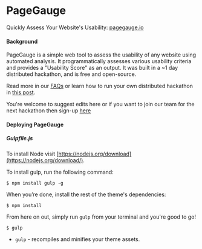 # PageGauge #

Quickly Assess Your Website's Usability: [pagegauge.io](http://www.pagegauge.io/)

#### Background
PageGauge is a simple web tool to assess the usability of any website using automated analysis. It programmatically assesses various usability criteria and provides a "Usability Score" as an output. It was built in a ~1 day distributed hackathon, and is free and open-source.


Read more in our [FAQs](https://medium.com/@trychameleon/489c4f320b05#.behit9cad) or learn how to run your own distributed hackathon in [this post](https://medium.com/@_pulkitagrawal/8bcb879fb10#.fcjikgqod).


You're welcome to suggest edits here or if you want to join our team for the next hackathon then sign-up [here](http://bit.ly/pagegauge-list)

#### Deploying PageGauge
##### Gulpfile.js

To install Node visit [https://nodejs.org/download](https://nodejs.org/download/).

To install gulp, run the following command:

```
$ npm install gulp -g
```

When you’re done, install the rest of the theme's dependencies:

```
$ npm install
```

From here on out, simply run `gulp` from your terminal and you're good to go!
```
$ gulp
```
+ `gulp` - recompiles and minifies your theme assets.

